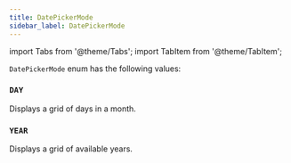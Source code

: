 ```yaml
---
title: DatePickerMode
sidebar_label: DatePickerMode
---
```


import Tabs from '@theme/Tabs';
import TabItem from '@theme/TabItem';

`DatePickerMode` enum has the following values:

### `DAY`

Displays a grid of days in a month.

### `YEAR`

Displays a grid of available years.
